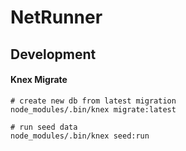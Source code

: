 # NetRunner

## Development

#### Knex Migrate
```
# create new db from latest migration
node_modules/.bin/knex migrate:latest

# run seed data
node_modules/.bin/knex seed:run
```
